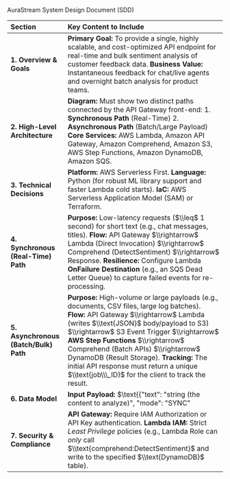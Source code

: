 AuraStream System Design Document (SDD)

| Section | Key Content to Include |
| :---- | :---- |
| **1\. Overview & Goals** | **Primary Goal:** To provide a single, highly scalable, and cost-optimized API endpoint for real-time and bulk sentiment analysis of customer feedback data. **Business Value:** Instantaneous feedback for chat/live agents and overnight batch analysis for product teams. |
| **2\. High-Level Architecture** | **Diagram:** Must show two distinct paths connected by the API Gateway front-end: 1\. **Synchronous Path** (Real-Time) 2\. **Asynchronous Path** (Batch/Large Payload) **Core Services:** AWS Lambda, Amazon API Gateway, Amazon Comprehend, Amazon S3, AWS Step Functions, Amazon DynamoDB, Amazon SQS. |
| **3\. Technical Decisions** | **Platform:** AWS Serverless First. **Language:** Python (for robust ML library support and faster Lambda cold starts). **IaC:** AWS Serverless Application Model (SAM) or Terraform. |
| **4\. Synchronous (Real-Time) Path** | **Purpose:** Low-latency requests ($\\leq$ 1 second) for short text (e.g., chat messages, titles). **Flow:** API Gateway $\\rightarrow$ Lambda (Direct Invocation) $\\rightarrow$ Comprehend (DetectSentiment) $\\rightarrow$ Response. **Resilience:** Configure Lambda **OnFailure Destination** (e.g., an SQS Dead Letter Queue) to capture failed events for re-processing. |
| **5\. Asynchronous (Batch/Bulk) Path** | **Purpose:** High-volume or large payloads (e.g., documents, CSV files, large log batches). **Flow:** API Gateway $\\rightarrow$ Lambda (writes $\\text{JSON}$ body/payload to S3) $\\rightarrow$ S3 Event Trigger $\\rightarrow$ **AWS Step Functions** $\\rightarrow$ Comprehend (Batch APIs) $\\rightarrow$ DynamoDB (Result Storage). **Tracking:** The initial API response must return a unique $\\text{job\\\_ID}$ for the client to track the result. |
| **6\. Data Model** | **Input Payload:** $\\text{{"text": "string (the content to analyze)", "mode": "SYNC" |
| **7\. Security & Compliance** | **API Gateway:** Require IAM Authorization or API Key authentication. **Lambda IAM:** Strict *Least Privilege* policies (e.g., Lambda Role can *only* call $\\text{comprehend:DetectSentiment}$ and write to the specified $\\text{DynamoDB}$ table). |

